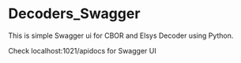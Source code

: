 # Decoders_Swagger


This is simple Swagger ui for CBOR and Elsys Decoder using Python.

Check localhost:1021/apidocs for Swagger UI
